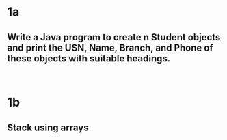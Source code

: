  
# 1a
## Write a Java program to create n Student objects and print the USN, Name, Branch, and Phone of these objects with suitable headings.
<br>

# 1b
## Stack using arrays
